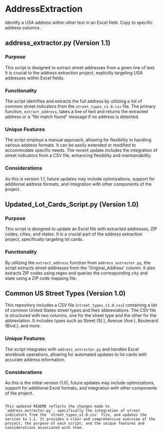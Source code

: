 # AddressExtraction
Identify a USA address within other text in an Excel field. Copy to specific address columns.

## address_extractor.py (Version 1.1)
### Purpose
This script is designed to extract street addresses from a given line of text. It is crucial to the address extraction project, explicitly targeting USA addresses within Excel fields.

### Functionality
The script identifies and extracts the full address by utilizing a list of common street indicators from the `street_types_v1.0.csv` file. The primary function, `extract_address`, takes a line of text and returns the extracted address or a "No match found" message if no address is detected.

### Unique Features
The script employs a manual approach, allowing for flexibility in handling various address formats. It can be easily extended or modified to accommodate specific needs. The recent update includes the integration of street indicators from a CSV file, enhancing flexibility and maintainability.

### Considerations
As this is version 1.1, future updates may include optimizations, support for additional address formats, and integration with other components of the project.

## Updated_Lot_Cards_Script.py (Version 1.0)
### Purpose
This script is designed to update an Excel file with extracted addresses, ZIP codes, cities, and states. It is a crucial part of the address extraction project, specifically targeting lot cards.

### Functionality
By utilizing the `extract_address` function from `address_extractor.py`, the script extracts street addresses from the 'Original_Address' column. It also extracts ZIP codes using regex and queries the corresponding city and state using a ZIP code mapping file.

## Common US Street Types (Version 1.0)
This repository includes a CSV file (`street_types_v1.0.csv`) containing a list of common United States street types and their abbreviations. The CSV file is structured with two columns, one for the street type and the other for the abbreviation. It includes types such as Street (St.), Avenue (Ave.), Boulevard (Blvd.), and more.

### Unique Features
The script integrates with `address_extractor.py` and handles Excel workbook operations, allowing for automated updates to lot cards with accurate address information.

### Considerations
As this is the initial version (1.0), future updates may include optimizations, support for additional Excel formats, and integration with other components of the project.
```

This updated README reflects the changes made to `address_extractor.py`, specifically the integration of street indicators from the `street_types_v1.0.csv` file, and updates the version to 1.1. It provides a clear and comprehensive overview of the project, the purpose of each script, and the unique features and considerations associated with them.
